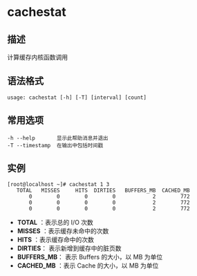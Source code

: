 # cachestat 

## 描述

计算缓存内核函数调用

## 语法格式

```
usage: cachestat [-h] [-T] [interval] [count]
```

## 常用选项

```shell
-h --help		显示此帮助消息并退出
-T --timestamp	在输出中包括时间戳
```

## 实例

```shell
[root@localhost ~]# cachestat 1 3
   TOTAL   MISSES     HITS  DIRTIES   BUFFERS_MB  CACHED_MB
       0        0        0        0            2        772
       0        0        0        0            2        772
       0        0        0        0            2        772
```

- **TOTAL** ：表示总的 I/O 次数
- **MISSES** ：表示缓存未命中的次数
- **HITS** ：表示缓存命中的次数
- **DIRTIES**： 表示新增到缓存中的脏页数
- **BUFFERS_MB**： 表示 Buffers 的大小，以 MB 为单位
- **CACHED_MB** ：表示 Cache 的大小，以 MB 为单位